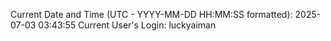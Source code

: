 Current Date and Time (UTC - YYYY-MM-DD HH:MM:SS formatted): 2025-07-03 03:43:55
Current User's Login: luckyaiman

